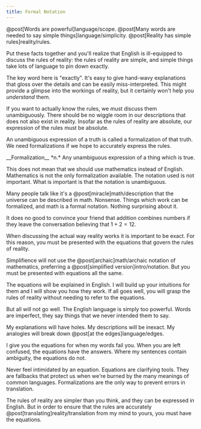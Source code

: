 ```yaml
---
title: Formal Notation
---
```

@post[Words are powerful]language/scope. @post[Many words are needed to say simple things]language/simplicity.  @post[Reality has simple rules]reality/rules.

Put these facts together and you'll realize that English is ill-equipped to discuss the rules of reality: the rules of reality are simple, and simple things take lots of language to pin down exactly.

The key word here is "exactly". It's easy to give hand-wavy explanations that gloss over the details and can be easily miss-interpreted. This might provide a glimpse into the workings of reality, but it certainly won't help you *understand* them.

If you want to actually know the rules, we must discuss them unambiguously. There should be no wiggle room in our descriptions that does not also exist in reality. Insofar as the rules of reality are absolute, our expression of the rules must be absolute.

An unambiguous expression of a truth is called a <span class="define" markdown="inline">formalization</span> of that truth. We need formalizations if we hope to accurately express the rules.

<aside class="define" markdown="block">
__Formalization__ *n.*
Any unambiguous expression of a thing which is true.
</aside>

This does not mean that we should use mathematics instead of English. <span class="info" markdown="inline">Mathematics is not the only formalization available</span>. The notation used is not important. What is important is that the notation is unambiguous.

<aside class="info" markdown="block">
Many people talk like it's a @post[miracle]math/description that the universe can be described in math. Nonsense. Things which work can be formalized, and math is a formal notation. Nothing surprising about it.
</aside>

It does no good to convince your friend that addition combines numbers if they leave the conversation believing that $1 + 2 = 12$.

When discussing the actual way reality works it is important to be exact. For this reason, you must be presented with the equations that govern the rules of reality.

Simplifience will not use the @post[archaic]math/archaic notation of mathematics, preferring a @post[simplified version]intro/notation. But you must be presented with equations all the same.

The equations will be explained in English. I will build up your intuitions for them and I will show you how they work. If all goes well, you will grasp the rules of reality without needing to refer to the equations.

But all will not go well. The English language is simply too powerful. Words are imperfect, they say things that we never intended them to say.

My explanations will have holes. My descriptions will be inexact. My analogies will break down @post[at the edges]language/edges.

I give you the equations for when my words fail you. When you are left confused, the equations have the answers. Where my sentences contain ambiguity, the equations do not.

Never feel intimidated by an equation. Equations are clarifying tools. They are fallbacks that protect us when we're burned by the many meanings of common languages. Formalizations are the only way to prevent errors in translation.

The rules of reality are simpler than you think, and they can be expressed in English. But in order to ensure that the rules are accurately @post[translating]reality/translation from my mind to yours, you must have the equations.
